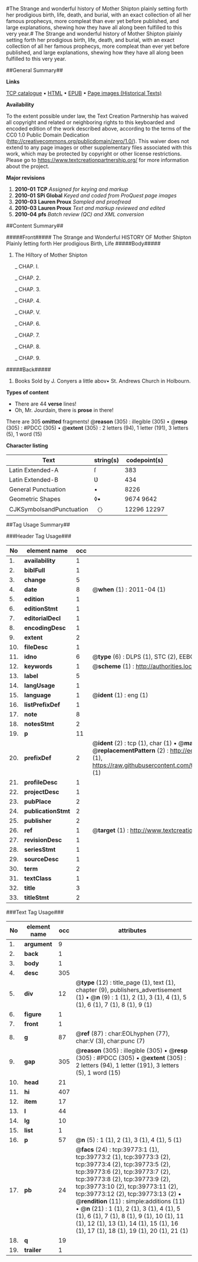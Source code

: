 #The Strange and wonderful history of Mother Shipton plainly setting forth her prodigious birth, life, death, and burial, with an exact collection of all her famous prophecys, more compleat than ever yet before published, and large explanations, shewing how they have all along been fulfilled to this very year.#
The Strange and wonderful history of Mother Shipton plainly setting forth her prodigious birth, life, death, and burial, with an exact collection of all her famous prophecys, more compleat than ever yet before published, and large explanations, shewing how they have all along been fulfilled to this very year.

##General Summary##

**Links**

[TCP catalogue](http://www.ota.ox.ac.uk/tcp/)  • 
[HTML](http://tei.it.ox.ac.uk/tcp/Texts-HTML/free/A97/A97349.html)  • 
[EPUB](http://tei.it.ox.ac.uk/tcp/Texts-EPUB/free/A97/A97349.epub) • 
[Page images (Historical Texts)](https://historicaltexts.jisc.ac.uk/eebo-28004323e)

**Availability**

To the extent possible under law, the Text Creation Partnership has waived all copyright and related or neighboring rights to this keyboarded and encoded edition of the work described above, according to the terms of the CC0 1.0 Public Domain Dedication (http://creativecommons.org/publicdomain/zero/1.0/). This waiver does not extend to any page images or other supplementary files associated with this work, which may be protected by copyright or other license restrictions. Please go to https://www.textcreationpartnership.org/ for more information about the project.

**Major revisions**

1. __2010-01__ __TCP__ *Assigned for keying and markup*
1. __2010-01__ __SPi Global__ *Keyed and coded from ProQuest page images*
1. __2010-03__ __Lauren Proux__ *Sampled and proofread*
1. __2010-03__ __Lauren Proux__ *Text and markup reviewed and edited*
1. __2010-04__ __pfs__ *Batch review (QC) and XML conversion*

##Content Summary##

#####Front#####
The Strange and Wonderful HISTORY OF Mother Shipton Plainly ſetting forth Her prodigious Birth, Life
#####Body#####

1. The Hiſtory of Mother Shipton

    _ CHAP. I.

    _ CHAP. 2.

    _ CHAP. 3.

    _ CHAP. 4.

    _ CHAP. V.

    _ CHAP. 6.

    _ CHAP. 7.

    _ CHAP. 8.

    _ CHAP. 9.

#####Back#####

1. Books Sold by J. Conyers a little abov• St. Andrews Church in Holbourn.

**Types of content**

  * There are 44 **verse** lines!
  * Oh, Mr. Jourdain, there is **prose** in there!

There are 305 **omitted** fragments! 
 @__reason__ (305) : illegible (305)  •  @__resp__ (305) : #PDCC (305)  •  @__extent__ (305) : 2 letters (94), 1 letter (191), 3 letters (5), 1 word (15)

**Character listing**


|Text|string(s)|codepoint(s)|
|---|---|---|
|Latin Extended-A|ſ|383|
|Latin Extended-B|Ʋ|434|
|General Punctuation|•|8226|
|Geometric Shapes|◊▪|9674 9642|
|CJKSymbolsandPunctuation|〈〉|12296 12297|

##Tag Usage Summary##

###Header Tag Usage###

|No|element name|occ|attributes|
|---|---|---|---|
|1.|__availability__|1||
|2.|__biblFull__|1||
|3.|__change__|5||
|4.|__date__|8| @__when__ (1) : 2011-04 (1)|
|5.|__edition__|1||
|6.|__editionStmt__|1||
|7.|__editorialDecl__|1||
|8.|__encodingDesc__|1||
|9.|__extent__|2||
|10.|__fileDesc__|1||
|11.|__idno__|6| @__type__ (6) : DLPS (1), STC (2), EEBO-CITATION (1), OCLC (1), VID (1)|
|12.|__keywords__|1| @__scheme__ (1) : http://authorities.loc.gov/ (1)|
|13.|__label__|5||
|14.|__langUsage__|1||
|15.|__language__|1| @__ident__ (1) : eng (1)|
|16.|__listPrefixDef__|1||
|17.|__note__|8||
|18.|__notesStmt__|2||
|19.|__p__|11||
|20.|__prefixDef__|2| @__ident__ (2) : tcp (1), char (1)  •  @__matchPattern__ (2) : ([0-9\-]+):([0-9IVX]+) (1), (.+) (1)  •  @__replacementPattern__ (2) : http://eebo.chadwyck.com/downloadtiff?vid=$1&page=$2 (1), https://raw.githubusercontent.com/textcreationpartnership/Texts/master/tcpchars.xml#$1 (1)|
|21.|__profileDesc__|1||
|22.|__projectDesc__|1||
|23.|__pubPlace__|2||
|24.|__publicationStmt__|2||
|25.|__publisher__|2||
|26.|__ref__|1| @__target__ (1) : http://www.textcreationpartnership.org/docs/. (1)|
|27.|__revisionDesc__|1||
|28.|__seriesStmt__|1||
|29.|__sourceDesc__|1||
|30.|__term__|2||
|31.|__textClass__|1||
|32.|__title__|3||
|33.|__titleStmt__|2||


###Text Tag Usage###

|No|element name|occ|attributes|
|---|---|---|---|
|1.|__argument__|9||
|2.|__back__|1||
|3.|__body__|1||
|4.|__desc__|305||
|5.|__div__|12| @__type__ (12) : title_page (1), text (1), chapter (9), publishers_advertisement (1)  •  @__n__ (9) : 1 (1), 2 (1), 3 (1), 4 (1), 5 (1), 6 (1), 7 (1), 8 (1), 9 (1)|
|6.|__figure__|1||
|7.|__front__|1||
|8.|__g__|87| @__ref__ (87) : char:EOLhyphen (77), char:V (3), char:punc (7)|
|9.|__gap__|305| @__reason__ (305) : illegible (305)  •  @__resp__ (305) : #PDCC (305)  •  @__extent__ (305) : 2 letters (94), 1 letter (191), 3 letters (5), 1 word (15)|
|10.|__head__|21||
|11.|__hi__|407||
|12.|__item__|17||
|13.|__l__|44||
|14.|__lg__|10||
|15.|__list__|1||
|16.|__p__|57| @__n__ (5) : 1 (1), 2 (1), 3 (1), 4 (1), 5 (1)|
|17.|__pb__|24| @__facs__ (24) : tcp:39773:1 (1), tcp:39773:2 (1), tcp:39773:3 (2), tcp:39773:4 (2), tcp:39773:5 (2), tcp:39773:6 (2), tcp:39773:7 (2), tcp:39773:8 (2), tcp:39773:9 (2), tcp:39773:10 (2), tcp:39773:11 (2), tcp:39773:12 (2), tcp:39773:13 (2)  •  @__rendition__ (11) : simple:additions (11)  •  @__n__ (21) : 1 (1), 2 (1), 3 (1), 4 (1), 5 (1), 6 (1), 7 (1), 8 (1), 9 (1), 10 (1), 11 (1), 12 (1), 13 (1), 14 (1), 15 (1), 16 (1), 17 (1), 18 (1), 19 (1), 20 (1), 21 (1)|
|18.|__q__|19||
|19.|__trailer__|1||
